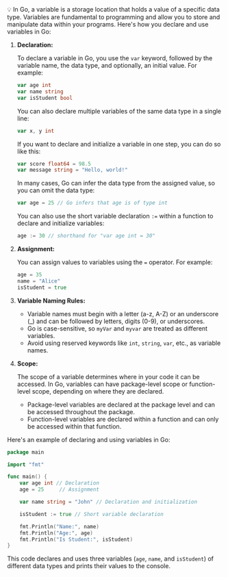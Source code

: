 <aside>
💡 In Go, a variable is a storage location that holds a value of a specific data type. Variables are fundamental to programming and allow you to store and manipulate data within your programs. Here's how you declare and use variables in Go:

1. **Declaration:**
    
    To declare a variable in Go, you use the `var` keyword, followed by the variable name, the data type, and optionally, an initial value. For example:
    
    ```go
    var age int
    var name string
    var isStudent bool
    
    ```
    
    You can also declare multiple variables of the same data type in a single line:
    
    ```go
    var x, y int
    
    ```
    
    If you want to declare and initialize a variable in one step, you can do so like this:
    
    ```go
    var score float64 = 98.5
    var message string = "Hello, world!"
    
    ```
    
    In many cases, Go can infer the data type from the assigned value, so you can omit the data type:
    
    ```go
    var age = 25 // Go infers that age is of type int
    
    ```
    
    You can also use the short variable declaration `:=` within a function to declare and initialize variables:
    
    ```go
    age := 30 // shorthand for "var age int = 30"
    
    ```
    
2. **Assignment:**
    
    You can assign values to variables using the `=` operator. For example:
    
    ```go
    age = 35
    name = "Alice"
    isStudent = true
    
    ```
    
3. **Variable Naming Rules:**
    - Variable names must begin with a letter (a-z, A-Z) or an underscore (_) and can be followed by letters, digits (0-9), or underscores.
    - Go is case-sensitive, so `myVar` and `myvar` are treated as different variables.
    - Avoid using reserved keywords like `int`, `string`, `var`, etc., as variable names.
4. **Scope:**
    
    The scope of a variable determines where in your code it can be accessed. In Go, variables can have package-level scope or function-level scope, depending on where they are declared.
    
    - Package-level variables are declared at the package level and can be accessed throughout the package.
    - Function-level variables are declared within a function and can only be accessed within that function.

Here's an example of declaring and using variables in Go:

```go
package main

import "fmt"

func main() {
    var age int // Declaration
    age = 25     // Assignment

    var name string = "John" // Declaration and initialization

    isStudent := true // Short variable declaration

    fmt.Println("Name:", name)
    fmt.Println("Age:", age)
    fmt.Println("Is Student:", isStudent)
}

```

This code declares and uses three variables (`age`, `name`, and `isStudent`) of different data types and prints their values to the console.

</aside>
